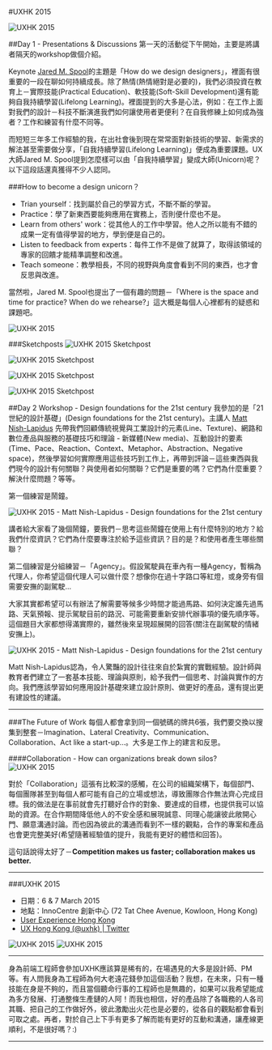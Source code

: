 #UXHK 2015

![UXHK 2015](https://lh3.googleusercontent.com/-jM7yzcVzAXg/VQj-N_mS6zI/AAAAAAAAF_g/5ZJXvg1UteE/w640-h396-no/IMG_20150306_140512.jpg)  

##Day 1 - Presentations & Discussions
第一天的活動從下午開始，主要是將講者隔天的workshop做個介紹。  

Keynote [Jared M. Spool](http://www.twitter.com/@jmspool)的主題是「How do we design designers」，裡面有很重要的一段在聊如何持續成長。除了熱情(熱情絕對是必要的)，我們必須投資在教育上－實際技能(Practical Education)、軟技能(Soft-Skill Development)還有能夠自我持續學習(Lifelong Learning)。裡面提到的大多是心法，例如：在工作上面對我們的設計－科技不斷演進我們如何讓使用者更便利？在自我修練上如何成為強者？工作和練習有什麼不同等。  

而短短三年多工作經驗的我，在出社會後到現在常常面對新技術的學習、新需求的解法甚至需要做分享，「自我持續學習(Lifelong Learning)」便成為重要課題。UX大師Jared M. Spool提到怎麼樣可以由「自我持續學習」變成大師(Unicorn)呢？以下這段話還真獲得不少人認同。  

###How to become a design unicorn？
- Trian yourself：找到屬於自己的學習方式，不斷不斷的學習。
- Practice：學了新東西要能夠應用在實務上，否則便什麼也不是。
- Learn from others' work：從其他人的工作中學習。他人之所以能有不錯的成果一定有值得學習的地方，學到便是自己的。
- Listen to feedback from experts：每件工作不是做了就算了，取得該領域的專家的回饋才能精準調整和改進。
- Teach someone：教學相長，不同的視野與角度會看到不同的東西，也才會反思與改進。

當然啦，Jared M. Spool也提出了一個有趣的問題－「Where is the space and time for practice? When do we rehearse?」這大概是每個人心裡都有的疑惑和課題吧。  

![UXHK 2015](https://lh5.googleusercontent.com/-t98LFYZ9kmY/VQj-OcaQ_9I/AAAAAAAAF_c/dt_o5Td03Vc/w640-h396-no/IMG_20150306_154152.jpg)

###Sketchposts
![UXHK 2015 Sketchpost](https://lh5.googleusercontent.com/8korv1xK4LmREtXGHXfKvKZQSqBvB_svJIiCyOz7_mQ=w640-h480-no)   

![UXHK 2015 Sketchpost](https://lh6.googleusercontent.com/-A5xYLnHNPJ8/VQlYlKYfVXI/AAAAAAAAGD8/Rg659gfLExU/w640-h480-no/11046855_1053866581296327_5779926702269259884_n.jpg)  

![UXHK 2015 Sketchpost](https://lh3.googleusercontent.com/-ODwJHEKR_3k/VQlYlhfEizI/AAAAAAAAGEE/jdQ3RrST34k/w640-h480-no/11058795_1053866827962969_1922464970090815674_n.jpg)  

![UXHK 2015 Sketchpost](https://lh6.googleusercontent.com/-I_wj3e4xx3o/VQlYk-CShqI/AAAAAAAAGEI/d9cx2DUax1k/w640-h480-no/11034901_1053865944629724_6134443272956490879_n.jpg)  

##Day 2 Workshop - Design foundations for the 21st century
我參加的是「21世紀的設計基礎」(Design foundations for the 21st century)。主講人 [Matt Nish-Lapidus](https://twitter.com/@emenel) 先帶我們回顧傳統視覺與工業設計的元素(Line、Texture)、網路和數位產品與服務的基礎技巧和理論 - 新媒體(New media)、互動設計的要素(Time、Pace、Reaction、Context、Metaphor、Abstraction、Negative space)，然後學習如何實際應用這些技巧到工作上，再帶到評論－這些東西與我們現今的設計有何關聯？與使用者如何關聯？它們是重要的嗎？它們為什麼重要？解決什麼問題？等等。  

第一個練習是鬧鐘。  

![UXHK 2015 - Matt Nish-Lapidus - Design foundations for the 21st century](https://lh3.googleusercontent.com/-6sjjBGEs89M/VQj-PDhiUhI/AAAAAAAAF_0/q8lXmuvqM5Y/w640-h395-no/IMG_20150307_101837.jpg)  

講者給大家看了幾個鬧鐘，要我們－思考這些鬧鐘在使用上有什麼特別的地方？給我們什麼資訊？它們為什麼要專注於給予這些資訊？目的是？和使用者產生哪些關聯？

第二個練習是分組練習－「Agency」。假設駕駛員在車內有一種Agency，暫稱為代理人，你希望這個代理人可以做什麼？想像你在過十字路口等紅燈，或身旁有個需要安撫的副駕駛...
  
大家其實都希望可以有辦法了解需要等候多少時間才能過馬路、如何決定誰先過馬路、天氣預報、提示駕駛目前的路況、可能需要重新安排代辦事項的優先順序等。這個題目大家都想得滿實際的，雖然後來呈現超展開的回答(關注在副駕駛的情緒安撫上)。

![UXHK 2015 - Matt Nish-Lapidus - Design foundations for the 21st century](https://lh4.googleusercontent.com/-IeDjpEy5AA8/VQj-OTDNWqI/AAAAAAAAF_o/Eyks9inRMnQ/w640-h396-no/IMG_20150307_100202.jpg)  

Matt Nish-Lapidus認為，令人驚豔的設計往往來自於紮實的實戰經驗。設計師與教育者們建立了一套基本技能、理論與原則，給予我們一個思考、討論與實作的方向。我們應該學習如何應用設計基礎來建立設計原則、做更好的產品，還有提出更有建設性的建議。

---
###The Future of Work
每個人都會拿到同一個號碼的牌共6張，我們要交換以搜集到整套－Imagination、Lateral Creativity、Communication、Collaboration、Act like a start-up...。大多是工作上的建言和反思。  

####Collaboration - How can organizations break down silos? <!-- #UXHK #collaboration -->
![UXHK 2015](https://lh4.googleusercontent.com/-DzhB2YeFjoc/VQlS2evf8dI/AAAAAAAAGB8/ZOX8VO7oZJE/w640-h856-no/10566344_10202479883677079_1409207919_n.jpg)  

對於「Collaboration」這張有比較深的感觸，在公司的組織架構下，每個部門、每個團隊甚至到每個人都可能有自己的立場或想法，導致團隊合作無法齊心完成目標。我的做法是在事前就會先打聽好合作的對象、要達成的目標，也提供我可以協助的資源。在合作期間降低他人的不安全感和展現誠意、同理心能讓彼此敞開心門、願意溝通討論。而也因為彼此的溝通而看到不一樣的觀點，合作的專案和產品也會更完整美好(希望隨著經驗值的提升，我能有更好的體悟和回答)。  

這句話說得太好了－**Competition makes us faster; collaboration makes us better.**

---
###UXHK 2015
- 日期：6 & 7 March 2015
- 地點：InnoCentre 創新中心 (72 Tat Chee Avenue, Kowloon, Hong Kong)
- [User Experience Hong Kong](http://uxhongkong.com/uxhk2015/index2015.html)
- [UX Hong Kong (@uxhk) | Twitter](https://twitter.com/uxhk)

![UXHK 2015](https://lh3.googleusercontent.com/-2UrQVSHw8l0/VQlX4mkOQ4I/AAAAAAAAGDU/WT8yK5hSlX8/s320-no/IMG_20150306_123517.jpg) ![UXHK 2015](https://lh6.googleusercontent.com/-wKz4ZS-OFJc/VQlX4slndPI/AAAAAAAAGDY/3RN0IGfStGg/s320-no/IMG_20150306_130416.jpg)  

---
身為前端工程師會參加UXHK應該算是稀有的，在場遇見的大多是設計師、PM等。有人問我身為工程師為何大老遠花錢參加這個活動？我想，在未來，只有一種技能在身是不夠的，而且當個聽命行事的工程師也是無趣的，如果可以我希望能成為多方發展、打通整條生產鏈的人阿！而我也相信，好的產品除了各職務的人各司其職、把自己的工作做好外，彼此激勵出火花也是必要的，從各自的觀點都會看到可取之處。再者，對於自己上下手有更多了解而能有更好的互動和溝通，讓產線更順利，不是很好嗎？:)  

---